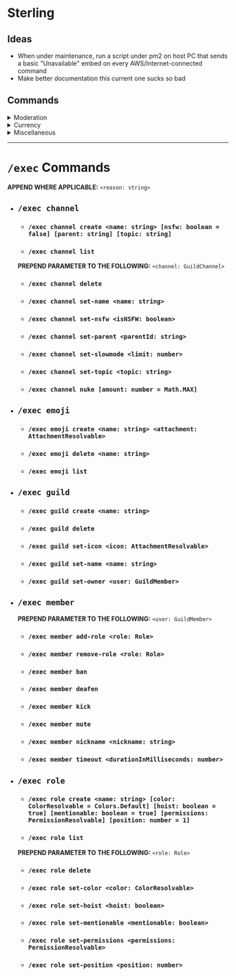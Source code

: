 # Sterling

## Ideas
* When under maintenance, run a script under pm2 on host PC that sends a basic "Unavailable" embed on every AWS/Internet-connected command
* Make better documentation this current one sucks so bad

## Commands

<details>
<summary>Moderation</summary>



</details>
<details>
<summary>Currency</summary>

### /balance `user?: User = self`

### /deposit `amount?: NumberResolvable = MATH.MAX`

### /withdraw `amount?: NumberResolvable = MATH.MAX`

<!-- ### /withdraw
* `amount` **[OPTIONAL]**
* * **TYPE** - `NumberResolvable`
* * **DEFAULT** - `Math.max` -->

### /search
* [autogen]
* [autogen]
* [autogen]

</details>
<details>
<summary>Miscellaneous</summary>

### /ping `ephemeral: boolean`
* ephemeral - Self-explanatory

</details>

___

# `/exec` Commands
**APPEND WHERE APPLICABLE:** `<reason: string>`
* ## `/exec channel`
	* ### `/exec channel create <name: string> [nsfw: boolean = false] [parent: string] [topic: string]`
	* ### `/exec channel list`
	**PREPEND PARAMETER TO THE FOLLOWING:** `<channel: GuildChannel>`
	* ### `/exec channel delete`
	* ### `/exec channel set-name <name: string>`
	* ### `/exec channel set-nsfw <isNSFW: boolean>`
	* ### `/exec channel set-parent <parentId: string>`
	* ### `/exec channel set-slowmode <limit: number>`
	* ### `/exec channel set-topic <topic: string>`
	* ### `/exec channel nuke [amount: number = Math.MAX]`
* ## `/exec emoji`
	* ### `/exec emoji create <name: string> <attachment: AttachmentResolvable>`
	* ### `/exec emoji delete <name: string>`
	* ### `/exec emoji list`
* ## `/exec guild`
	* ### `/exec guild create <name: string>`
	* ### `/exec guild delete`
	* ### `/exec guild set-icon <icon: AttachmentResolvable>`
	* ### `/exec guild set-name <name: string>`
	* ### `/exec guild set-owner <user: GuildMember>`
* ## `/exec member`
	**PREPEND PARAMETER TO THE FOLLOWING:** `<user: GuildMember>`
	* ### `/exec member add-role <role: Role>`
	* ### `/exec member remove-role <role: Role>`
	* ### `/exec member ban`
	* ### `/exec member deafen`
	* ### `/exec member kick`
	* ### `/exec member mute`
	* ### `/exec member nickname <nickname: string>`
	* ### `/exec member timeout <durationInMilliseconds: number>`
* ## `/exec role`
	* ### `/exec role create <name: string> [color: ColorResolvable = Colors.Default] [hoist: boolean = true] [mentionable: boolean = true] [permissions: PermissionResolvable] [position: number = 1]`
	* ### `/exec role list`
	**PREPEND PARAMETER TO THE FOLLOWING:** `<role: Role>`
	* ### `/exec role delete`
	* ### `/exec role set-color <color: ColorResolvable>`
	* ### `/exec role set-hoist <hoist: boolean>`
	* ### `/exec role set-mentionable <mentionable: boolean>`
	* ### `/exec role set-permissions <permissions: PermissionResolvable>`
	* ### `/exec role set-position <position: number>`